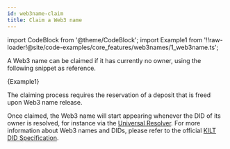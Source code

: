 ```yaml
---
id: web3name-claim
title: Claim a Web3 name
---
```


import CodeBlock from '@theme/CodeBlock';
import Example1 from '!!raw-loader!@site/code-examples/core_features/web3names/1_web3name.ts';

A Web3 name can be claimed if it has currently no owner, using the following snippet as reference.

<CodeBlock className="language-js">
  {Example1}
</CodeBlock>

The claiming process requires the reservation of a deposit that is freed upon Web3 name release.

Once claimed, the Web3 name will start appearing whenever the DID of its owner is resolved, for instance via the [Universal Resolver](https://dev.uniresolver.io/#did:kilt:4pZGzLSybfMsxB1DcpFNYmnqFv5QihbFb1zuSuuATqjRQv2g). For more information about Web3 names and DIDs, please refer to the official [KILT DID Specification](https://github.com/KILTprotocol/kilt-did-driver/blob/master/docs/did-spec/spec.md).